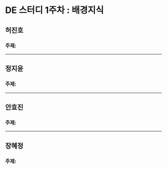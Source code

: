 # DE 스터디 1주차 : 배경지식

## **허진호**
### 주제: 
--------------
## **정지윤**
### 주제: 
--------------
## **안효진**
### 주제: 
--------------
## **장혜정**
### 주제: 
